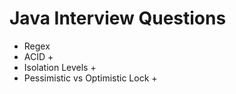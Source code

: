 # Java Interview Questions
* Regex
* ACID +
* Isolation Levels +
* Pessimistic vs Optimistic Lock +
